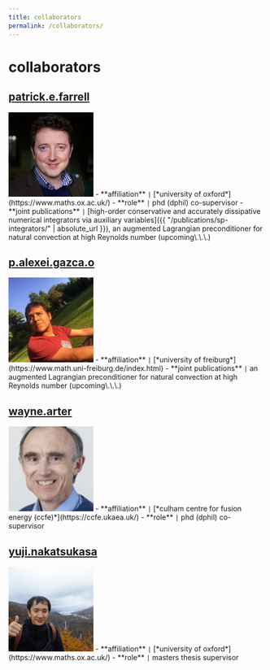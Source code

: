 ```yaml
---
title: collaborators
permalink: /collaborators/
---
```


# collaborators

## [patrick.e.farrell](https://pefarrell.org/)
<img src="assets/img/patrick.jpg" alt="patrick.e.farrell" width="167" />
- **affiliation** <code>&#124;</code> [*university of oxford*](https://www.maths.ox.ac.uk/)
- **role** <code>&#124;</code> phd (dphil) co-supervisor
- **joint publications** <code>&#124;</code> [high-order conservative and accurately dissipative numerical integrators via auxiliary variables]({{ "/publications/sp-integrators/" | absolute_url }}), an augmented Lagrangian preconditioner for natural convection at high Reynolds number (upcoming\.\.\.)

## [p.alexei.gazca.o](https://gazcaorozco.github.io/home/)
<img src="assets/img/alexei.jpeg" alt="p.alexei.gazca.o" width="167" />
- **affiliation** <code>&#124;</code> [*university of freiburg*](https://www.math.uni-freiburg.de/index.html)
- **joint publications** <code>&#124;</code> an augmented Lagrangian preconditioner for natural convection at high Reynolds number (upcoming\.\.\.)

## [wayne.arter](https://www.linkedin.com/in/wayne-arter-86375211/)
<img src="assets/img/wayne.jpeg" alt="wayne.arter" width="167" />
- **affiliation** <code>&#124;</code> [*culham centre for fusion energy (ccfe)*](https://ccfe.ukaea.uk/)
- **role** <code>&#124;</code> phd (dphil) co-supervisor

## [yuji.nakatsukasa](https://people.maths.ox.ac.uk/nakatsukasa/)
<img src="assets/img/yuji.jpg" alt="yuji.nakatsukasa" width="167" />
- **affiliation** <code>&#124;</code> [*university of oxford*](https://www.maths.ox.ac.uk/)
- **role** <code>&#124;</code> masters thesis supervisor
